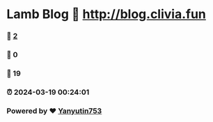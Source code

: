 # Lamb Blog :link: http://blog.clivia.fun 
### :page_facing_up: [2](http://blog.clivia.fun/tag.html) 
### :speech_balloon: 0 
### :hibiscus: 19 
### :alarm_clock: 2024-03-19 00:24:01 
### Powered by :heart: [Yanyutin753](https://github.com/Meekdai/Gmeek)
